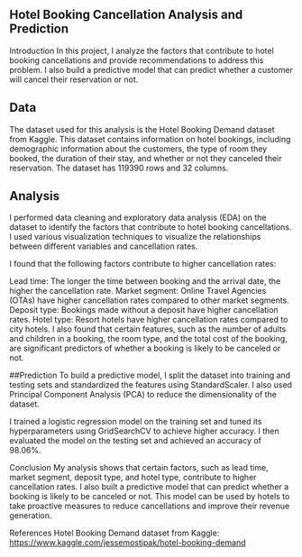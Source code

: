 ## Hotel Booking Cancellation Analysis and Prediction
Introduction
In this project, I analyze the factors that contribute to hotel booking cancellations and provide recommendations to address this problem. I also build a predictive model that can predict whether a customer will cancel their reservation or not.

## Data
The dataset used for this analysis is the Hotel Booking Demand dataset from Kaggle. This dataset contains information on hotel bookings, including demographic information about the customers, the type of room they booked, the duration of their stay, and whether or not they canceled their reservation. The dataset has 119390 rows and 32 columns.

## Analysis
I performed data cleaning and exploratory data analysis (EDA) on the dataset to identify the factors that contribute to hotel booking cancellations. I used various visualization techniques to visualize the relationships between different variables and cancellation rates.

I found that the following factors contribute to higher cancellation rates:

Lead time: The longer the time between booking and the arrival date, the higher the cancellation rate.
Market segment: Online Travel Agencies (OTAs) have higher cancellation rates compared to other market segments.
Deposit type: Bookings made without a deposit have higher cancellation rates.
Hotel type: Resort hotels have higher cancellation rates compared to city hotels.
I also found that certain features, such as the number of adults and children in a booking, the room type, and the total cost of the booking, are significant predictors of whether a booking is likely to be canceled or not.

##Prediction
To build a predictive model, I split the dataset into training and testing sets and standardized the features using StandardScaler. I also used Principal Component Analysis (PCA) to reduce the dimensionality of the dataset.

I trained a logistic regression model on the training set and tuned its hyperparameters using GridSearchCV to achieve higher accuracy. I then evaluated the model on the testing set and achieved an accuracy of 98.06%.

Conclusion
My analysis shows that certain factors, such as lead time, market segment, deposit type, and hotel type, contribute to higher cancellation rates. I also built a predictive model that can predict whether a booking is likely to be canceled or not. This model can be used by hotels to take proactive measures to reduce cancellations and improve their revenue generation.

References
Hotel Booking Demand dataset from Kaggle: https://www.kaggle.com/jessemostipak/hotel-booking-demand

